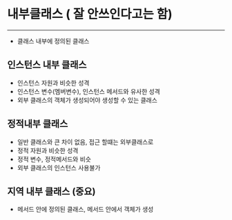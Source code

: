 # 내부클래스 ( 잘 안쓰인다고는 함)
* * * 
* 클래스 내부에 정의된 클래스

## 인스턴스 내부 클래스
* 인스턴스 자원과 비슷한 성격
* 인스턴스 변수(멤버변수), 인스턴스 메서드와 유사한 성격
* 외부 클래스의 객체가 생성되어야 생성할 수 있는 클래스


## 정적내부 클래스 
* 일반 클래스와 큰 차이 없음, 접근 할떄는 외부클래스로 
* 정적 자원과 비슷한 성격
* 정적 변수, 정적메서드와 비슷
* 외부 클래스의 인스턴스 사용불가 

## 지역 내부 클래스 (중요)
* 메서드 안에 정의된 클래스, 메서드 안에서 객체가 생성  
